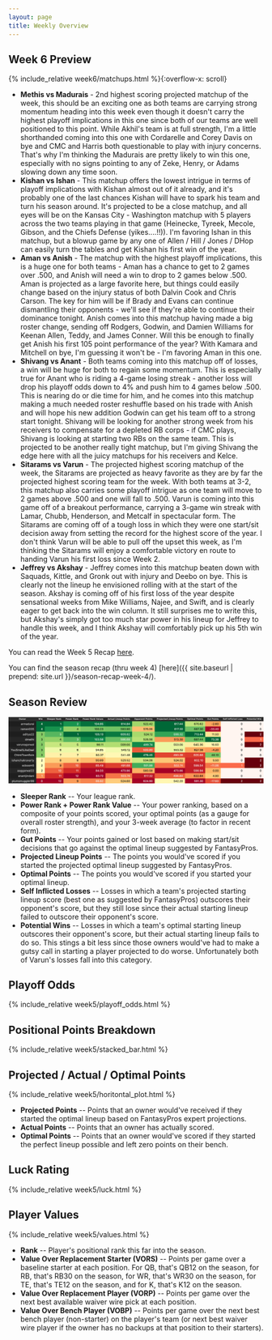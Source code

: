 ```yaml
---
layout: page
title: Weekly Overview
---
```


## Week 6 Preview
{% include_relative week6/matchups.html %}{:overflow-x: scroll}

* **Methis vs Madurais** - 2nd highest scoring projected matchup of the week, this should be an exciting one as both teams are carrying strong momentum heading into this week even though it doesn't carry the highest playoff implications in this one since both of our teams are well positioned to this point. While Akhil's team is at full strength, I'm a little shorthanded coming into this one with Cordarelle and Corey Davis on bye and CMC and Harris both questionable to play with injury concerns. That's why I'm thinking the Madurais are pretty likely to win this one, especially with no signs pointing to any of Zeke, Henry, or Adams slowing down any time soon. 
* **Kishan vs Ishan** - This matchup offers the lowest intrigue in terms of playoff implications with Kishan almost out of it already, and it's probably one of the last chances Kishan will have to spark his team and turn his season around. It's projected to be a close matchup, and all eyes will be on the Kansas City - Washington matchup with 5 players across the two teams playing in that game (Heinecke, Tyreek, Mecole, Gibson, and the Chiefs Defense (yikes....!!)). I'm favoring Ishan in this matchup, but a blowup game by any one of Allen / Hill / Jones / DHop can easily turn the tables and get Kishan his first win of the year. 
* **Aman vs Anish** - The matchup with the highest playoff implications, this is a huge one for both teams - Aman has a chance to get to 2 games over .500, and Anish will need a win to drop to 2 games below .500. Aman is projected as a large favorite here, but things could easily change based on the injury status of both Dalvin Cook and Chris Carson. The key for him will be if Brady and Evans can continue dismantling their opponents - we'll see if they're able to continue their dominance tonight. Anish comes into this matchup having made a big roster change, sending off Rodgers, Godwin, and Damien Williams for Keenan Allen, Teddy, and James Conner. Will this be enough to finally get Anish his first 105 point performance of the year? With Kamara and Mitchell on bye, I'm guessing it won't be - I'm favoring Aman in this one.
* **Shivang vs Anant** - Both teams coming into this matchup off of losses, a win will be huge for both to regain some momentum. This is especially true for Anant who is riding a 4-game losing streak - another loss will drop his playoff odds down to 4% and push him to 4 games below .500. This is nearing do or die time for him, and he comes into this matchup making a much needed roster reshuffle based on his trade with Anish and will hope his new addition Godwin can get his team off to a strong start tonight. Shivang will be looking for another strong week from his receivers to compensate for a depleted RB corps - if CMC plays, Shivang is looking at starting two RBs on the same team. This is projected to be another really tight matchup, but I'm giving Shivang the edge here with all the juicy matchups for his receivers and Kelce.
* **Sitarams vs Varun** - The projected highest scoring matchup of the week, the Sitarams are projected as heavy favorite as they are by far the projected highest scoring team for the week. With both teams at 3-2, this matchup also carries some playoff intrigue as one team will move to 2 games above .500 and one will fall to .500. Varun is coming into this game off of a breakout performance, carrying a 3-game win streak with Lamar, Chubb, Henderson, and Metcalf in spectacular form. The Sitarams are coming off of a tough loss in which they were one start/sit decision away from setting the record for the highest score of the year. I don't think Varun will be able to pull off the upset this week, as I'm thinking the Sitarams will enjoy a comfortable victory en route to handing Varun his first loss since Week 2.
* **Jeffrey vs Akshay** - Jeffrey comes into this matchup beaten down with Saquads, Kittle, and Gronk out with injury and Deebo on bye. This is clearly not the lineup he envisioned rolling with at the start of the season. Akshay is coming off of his first loss of the year despite sensational weeks from Mike Williams, Najee, and Swift, and is clearly eager to get back into the win column. It still surprises me to write this, but Akshay's simply got too much star power in his lineup for Jeffrey to handle this week, and I think Akshay will comfortably pick up his 5th win of the year.

You can read the Week 5 Recap [here](https://houserealest.substack.com/p/week-5-recap?justPublished=true). 

You can find the season recap (thru week 4) [here]({{ site.baseurl | prepend: site.url }}/season-recap-week-4/).

## Season Review
 ![Week Overview](/week5/week5.png)
* **Sleeper Rank** -- Your league rank.
* **Power Rank + Power Rank Value** -- Your power ranking, based on a composite of your points scored, your optimal points (as a gauge for overall roster strength), and your 3-week average (to factor in recent form). 
* **Gut Points** -- Your points gained or lost based on making start/sit decisions that go against the optimal lineup suggested by FantasyPros. 
* **Projected Lineup Points** -- The points you would've scored if you started the projected optimal lineup suggested by FantasyPros.
* **Optimal Points** -- The points you would've scored if you started your optimal lineup.
* **Self Inflicted Losses** -- Losses in which a team's projected starting lineup score (best one as suggested by FantasyPros) outscores their opponent's score, but they still lose since their actual starting lineup failed to outscore their opponent's score.
* **Potential Wins** -- Losses in which a team's optimal starting lineup outscores their opponent's score, but their actual starting lineup fails to do so. This stings a bit less since those owners would've had to make a gutsy call in starting a player projected to do worse. Unfortunately both of Varun's losses fall into this category. 

## Playoff Odds
{% include_relative week5/playoff_odds.html %}

## Positional Points Breakdown
{% include_relative week5/stacked_bar.html %}

## Projected / Actual / Optimal Points
{% include_relative week5/horitontal_plot.html %}
* **Projected Points** -- Points that an owner would've received if they started the optimal lineup based on FantasyPros expert projections. 
* **Actual Points** -- Points that an owner has actually scored. 
* **Optimal Points** -- Points that an owner would've scored if they started the perfect lineup possible and left zero points on their bench. 

## Luck Rating
{% include_relative week5/luck.html %}

## Player Values
{% include_relative week5/values.html %}
* **Rank** -- Player's positional rank this far into the season.
* **Value Over Replacement Starter (VORS)** -- Points per game over a baseline starter at each position. For QB, that's QB12 on the season, for RB, that's RB30 on the season, for WR, that's WR30 on the season, for TE, that's TE12 on the season, and for K, that's K12 on the season.
* **Value Over Replacement Player (VORP)** -- Points per game over the next best available waiver wire pick at each position. 
* **Value Over Bench Player (VOBP)** -- Points per game over the next best bench player (non-starter) on the player's team (or next best waiver wire player if the owner has no backups at that position to their starters). 
